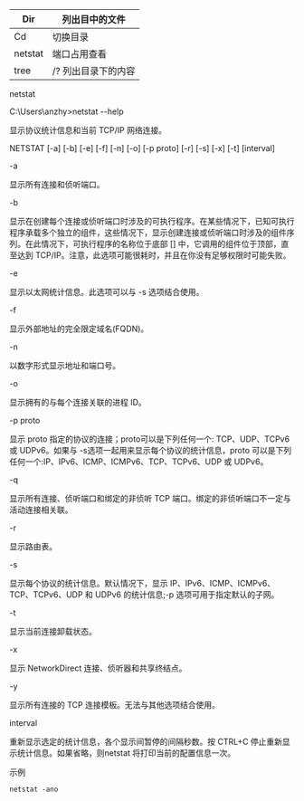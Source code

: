 | Dir     | 列出目中的文件      |
| ------- | ------------------- |
| Cd      | 切换目录            |
| netstat | 端口占用查看        |
| tree    | /? 列出目录下的内容 |

 

 

netstat

 

C:\Users\anzhy>netstat --help

显示协议统计信息和当前 TCP/IP 网络连接。

NETSTAT [-a] [-b] [-e] [-f] [-n] [-o] [-p proto] [-r] [-s] [-x] [-t] [interval]

-a

显示所有连接和侦听端口。

-b

显示在创建每个连接或侦听端口时涉及的可执行程序。在某些情况下，已知可执行程序承载多个独立的组件，这些情况下，显示创建连接或侦听端口时涉及的组件序列。在此情况下，可执行程序的名称位于底部 [] 中，它调用的组件位于顶部，直至达到 TCP/IP。注意，此选项可能很耗时，并且在你没有足够权限时可能失败。

-e

显示以太网统计信息。此选项可以与 -s 选项结合使用。

-f

显示外部地址的完全限定域名(FQDN)。

-n

以数字形式显示地址和端口号。

-o

显示拥有的与每个连接关联的进程 ID。

-p proto

显示 proto 指定的协议的连接；proto可以是下列任何一个: TCP、UDP、TCPv6 或 UDPv6。如果与 -s选项一起用来显示每个协议的统计信息，proto 可以是下列任何一个:IP、IPv6、ICMP、ICMPv6、TCP、TCPv6、UDP 或 UDPv6。

-q

显示所有连接、侦听端口和绑定的非侦听 TCP 端口。绑定的非侦听端口不一定与活动连接相关联。

-r

显示路由表。

-s            

显示每个协议的统计信息。默认情况下，显示 IP、IPv6、ICMP、ICMPv6、TCP、TCPv6、UDP 和 UDPv6 的统计信息;-p 选项可用于指定默认的子网。

-t            

显示当前连接卸载状态。

-x            

显示 NetworkDirect 连接、侦听器和共享终结点。

-y            

显示所有连接的 TCP 连接模板。无法与其他选项结合使用。

interval      

重新显示选定的统计信息，各个显示间暂停的间隔秒数。按 CTRL+C 停止重新显示统计信息。如果省略，则netstat 将打印当前的配置信息一次。

 



示例

```
netstat -ano
```

